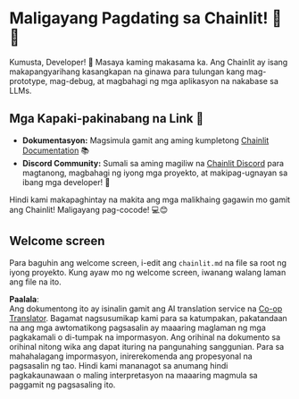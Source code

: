 <!--
CO_OP_TRANSLATOR_METADATA:
{
  "original_hash": "c49526c7abc56b0b5f1e835c1739f18e",
  "translation_date": "2025-07-12T13:55:09+00:00",
  "source_file": "11-mcp/code_samples/github-mcp/chainlit.md",
  "language_code": "tl"
}
-->
# Maligayang Pagdating sa Chainlit! 🚀🤖

Kumusta, Developer! 👋 Masaya kaming makasama ka. Ang Chainlit ay isang makapangyarihang kasangkapan na ginawa para tulungan kang mag-prototype, mag-debug, at magbahagi ng mga aplikasyon na nakabase sa LLMs.

## Mga Kapaki-pakinabang na Link 🔗

- **Dokumentasyon:** Magsimula gamit ang aming kumpletong [Chainlit Documentation](https://docs.chainlit.io) 📚  
- **Discord Community:** Sumali sa aming magiliw na [Chainlit Discord](https://discord.gg/k73SQ3FyUh) para magtanong, magbahagi ng iyong mga proyekto, at makipag-ugnayan sa ibang mga developer! 💬

Hindi kami makapaghintay na makita ang mga malikhaing gagawin mo gamit ang Chainlit! Maligayang pag-cocode! 💻😊

## Welcome screen

Para baguhin ang welcome screen, i-edit ang `chainlit.md` na file sa root ng iyong proyekto. Kung ayaw mo ng welcome screen, iwanang walang laman ang file na ito.

**Paalala**:  
Ang dokumentong ito ay isinalin gamit ang AI translation service na [Co-op Translator](https://github.com/Azure/co-op-translator). Bagamat nagsusumikap kami para sa katumpakan, pakatandaan na ang mga awtomatikong pagsasalin ay maaaring maglaman ng mga pagkakamali o di-tumpak na impormasyon. Ang orihinal na dokumento sa orihinal nitong wika ang dapat ituring na pangunahing sanggunian. Para sa mahahalagang impormasyon, inirerekomenda ang propesyonal na pagsasalin ng tao. Hindi kami mananagot sa anumang hindi pagkakaunawaan o maling interpretasyon na maaaring magmula sa paggamit ng pagsasaling ito.